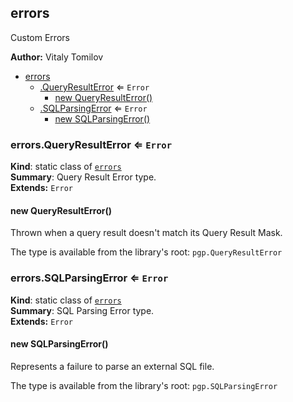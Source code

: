 <a name="module_errors"></a>
## errors
Custom Errors

**Author:** Vitaly Tomilov  

* [errors](#module_errors)
    * [.QueryResultError](#module_errors.QueryResultError) ⇐ <code>Error</code>
        * [new QueryResultError()](#new_module_errors.QueryResultError_new)
    * [.SQLParsingError](#module_errors.SQLParsingError) ⇐ <code>Error</code>
        * [new SQLParsingError()](#new_module_errors.SQLParsingError_new)

<a name="module_errors.QueryResultError"></a>
### errors.QueryResultError ⇐ <code>Error</code>
**Kind**: static class of <code>[errors](#module_errors)</code>  
**Summary**: Query Result Error type.  
**Extends:** <code>Error</code>  
<a name="new_module_errors.QueryResultError_new"></a>
#### new QueryResultError()
Thrown when a query result doesn't match its Query Result Mask.The type is available from the library's root: `pgp.QueryResultError`

<a name="module_errors.SQLParsingError"></a>
### errors.SQLParsingError ⇐ <code>Error</code>
**Kind**: static class of <code>[errors](#module_errors)</code>  
**Summary**: SQL Parsing Error type.  
**Extends:** <code>Error</code>  
<a name="new_module_errors.SQLParsingError_new"></a>
#### new SQLParsingError()
Represents a failure to parse an external SQL file.The type is available from the library's root: `pgp.SQLParsingError`

